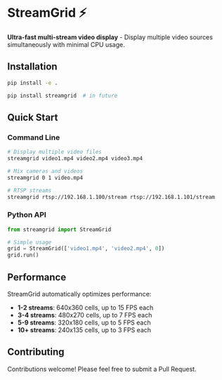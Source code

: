 # StreamGrid ⚡

**Ultra-fast multi-stream video display** - Display multiple video sources simultaneously with minimal CPU usage.

## Installation

```bash
pip install -e . 

pip install streamgrid  # in future
```

## Quick Start

### Command Line

```bash
# Display multiple video files
streamgrid video1.mp4 video2.mp4 video3.mp4

# Mix cameras and videos
streamgrid 0 1 video.mp4

# RTSP streams
streamgrid rtsp://192.168.1.100/stream rtsp://192.168.1.101/stream
```

### Python API

```python
from streamgrid import StreamGrid

# Simple usage
grid = StreamGrid(['video1.mp4', 'video2.mp4', 0])
grid.run()
```

## Performance

StreamGrid automatically optimizes performance:

- **1-2 streams**: 640x360 cells, up to 15 FPS each
- **3-4 streams**: 480x270 cells, up to 7 FPS each  
- **5-9 streams**: 320x180 cells, up to 5 FPS each
- **10+ streams**: 240x135 cells, up to 3 FPS each

## Contributing

Contributions welcome! Please feel free to submit a Pull Request.
